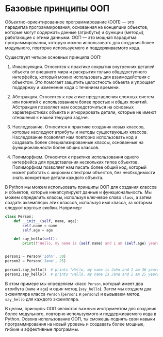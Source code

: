 # Базовые принципы ООП

Объектно-ориентированное программирование (ООП) — это парадигма программирования, основанная на концепции объектов,
которые могут содержать данные (атрибуты) и функции (методы), работающие с этими данными. ООП — это мощная парадигма
программирования, которую можно использовать для создания более модульного, повторно используемого и поддерживаемого
кода.

Существует четыре основных принципа ООП:

1. Инкапсуляция. Относится к практике сокрытия внутренних деталей объекта от внешнего мира и раскрытия только
   общедоступного интерфейса, который можно использовать для взаимодействия с объектом. Это помогает защитить
   целостность объекта и упрощает поддержку и изменение кода с течением времени.

2. Абстракция. Относится к практике представления сложных систем или понятий с использованием более простых и общих
   понятий. Абстракция позволяет нам сосредоточиться на основных характеристиках объекта и игнорировать детали, которые
   не имеют отношения к нашей текущей задаче.

3. Наследование. Относится к практике создания новых классов, которые наследуют атрибуты и методы существующих
   классов. Наследование позволяет нам повторно использовать код и создавать более специализированные классы, основанные
   на функциональности более общих классов.

4. Полиморфизм. Относится к практике использования одного интерфейса для представления нескольких типов объектов.
   Полиморфизм позволяет нам писать более общий код, который может работать с широким спектром объектов, без
   необходимости знать конкретные детали каждого объекта.

В Python мы можем использовать принципы ООП для создания классов и объектов, которые инкапсулируют данные и
функциональность. Мы можем определить классы, используя ключевое слово `class`, а затем создать экземпляры этих классов,
используя имя класса, за которым следуют круглые скобки. Например:

```python
class Person:
    def __init__(self, name, age):
        self.name = name
        self.age = age

    def say_hello(self):
        print(f'Hello, my name is {self.name} and I am {self.age} years old.')


person1 = Person('John', 30)
person2 = Person('Jane', 25)

person1.say_hello()  # prints "Hello, my name is John and I am 30 years old."
person2.say_hello()  # prints "Hello, my name is Jane and I am 25 years old."
```

В этом примере мы определяем класс `Person`, который имеет два атрибута (`name` и `age`) и один метод (`say_hello`).
Затем мы создаем два экземпляра класса `Person` (`person1` и `person2`) и вызываем метод `say_hello` для каждого
экземпляра.

В целом, принципы ООП являются важным инструментом для создания более модульного, повторно используемого и
поддерживаемого кода в Python. Освоив использование ООП, ты сможешь поднять свои навыки программирования на новый
уровень и создавать более мощные, гибкие и эффективные программы.
